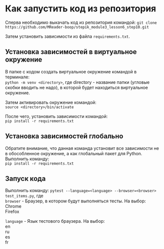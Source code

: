 # Как запустить код из репозитория
Сперва необходимо выкачать код из репозитория командой:
`git clone https://github.com/MReader-boop/stepik_module3_lesson6_step10.git`

Затем установить зависимости из файла `requirements.txt`.

## Установка зависимостей в виртуальное окружение
В папке с кодом создать виртуальное окружение командой в терминале:  
`python -m venv <directory>`, где directory - название папки (угловые скобки вводить не надо), в которой будет находиться виртуальное окружение.

Затем активировать окружение командой:  
`source <directory>/bin/activate`

После чего, установить зависимости командой:  
`pip install -r requirements.txt`

## Установка зависимостей глобально
Обратите внимание, что данная команда установит все зависимости не в обособленное окружение, а как глобальный пакет для Python. Выполнить команду:  
`pip install -r requirements.txt`

## Запуск кода
Выполнить команду:
`pytest --language=<language> --browser=<browser> test_items.py`, где  
`browser` - Браузер, в котором будут выполняться тесты. На выбор:  
Chrome  
Firefox  

`language` - Язык тестового браузера. На выбор:  
en  
ru  
es  
fr  
